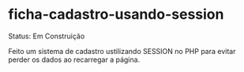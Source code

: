 # ficha-cadastro-usando-session

Status: Em Construição

Feito um sistema de cadastro ustilizando SESSION no PHP para evitar perder os dados ao recarregar a página.
